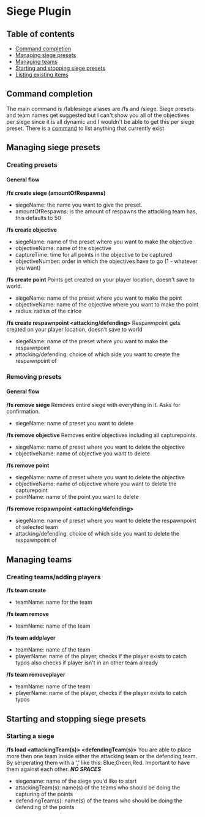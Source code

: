 # Siege Plugin
## Table of contents

- [Command completion](#command-completion)
- [Managing siege presets](#managing-siege-presets)
- [Managing teams](#managing-teams)
- [Starting and stopping siege presets](#starting-and-stopping)
- [Listing existing items](#listing-existing-items)

## Command completion

The main command is /fablesiege aliases are /fs and /siege.
Siege presets and team names get suggested but I can't show you all of the objectives per siege since it is all dynamic and I wouldn't be able to get this per siege preset. There is a [command](#listing-existing-items) to list anything that currently exist 

## Managing siege presets
### Creating presets
#### General flow

**/fs create siege <siegeName> (amountOfRespawns)**
-   siegeName: the name you want to give the preset.
-   amountOfRespawns: is the amount of respawns the attacking team has, this defaults to 50

**/fs create objective <siegeName> <objectiveName> <captureTime> <objectiveNumber>**
-   siegeName: name of the preset where you want to make the objective
-   objectiveName: name of the objective 
-   captureTime: time for all points in the objective to be captured
-   objectiveNumber: order in which the objectives have to go (1 - whatever you want)

**/fs create point <siegeName> <objectiveName> <pointName> <radius>**
Points get created on your player location, doesn't save to world.
-   siegeName: name of the preset where you want to make the point
-   objectiveName: name of the objective where you want to make the point
-   radius: radius of the cirlce

**/fs create respawnpoint <siege> <attacking/defending>**
Respawnpoint gets created on your player location, doesn't save to world
-   siegeName: name of the preset where you want to make the respawnpoint
-   attacking/defending: choice of which side you want to create the respawnpoint of

### Removing presets
#### General flow

**/fs remove siege <siegeName>**
Removes entire siege with everything in it. Asks for confirmation.
-   siegeName: name of preset you want to delete

**/fs remove objective <siegeName> <objectiveName>**
Removes entire objectives including all capturepoints.
-   siegeName: name of preset where you want to delete the objective
-   objectiveName: name of objective you want to delete

**/fs remove point <siegeName> <objectiveName> <pointName>**
-   siegeName: name of preset where you want to delete the objective
-   objectiveName: name of objective where you want to delete the capturepoint
-   pointName: name of the point you want to delete

**/fs remove respawnpoint <siegeName> <attacking/defending>**
-   siegeName: name of preset where you want to delete the respawnpoint of selected team
-   attacking/defending: choice of which side you want to delete the respawnpoint of

## Managing teams
### Creating teams/adding players

**/fs team create <teamName>**
-   teamName: name for the team

**/fs team remove <teamName>**
-   teamName: name of the team

**/fs team addplayer <teamName> <playerName>**
-   teamName: name of the team
-   playerName: name of the player, checks if the player exists to catch typos also checks if player isn't in an other team already

**/fs team removeplayer <teamName> <playerName>**
-   teamName: name of the team
-   playerName: name of the player, checks if the player exists to catch typos

## Starting and stopping siege presets
### Starting a siege

**/fs load <siegeName> <attackingTeam(s)> <defendingTeam(s)>**
You are able to place more then one team inside either the attacking team or the defending team. By serperating them with a ',' like this: Blue,Green,Red. Important to have them against each other. ***NO SPACES***
-   siegename: name of the siege you'd like to start 
-   attackingTeam(s): name(s) of the teams who should be doing the capturing of the points
-   defendingTeam(s): name(s) of the teams who should be doing the defending of the points



    
















